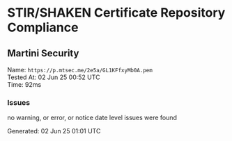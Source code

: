# STIR/SHAKEN Certificate Repository Compliance

## Martini Security

Name: `https://p.mtsec.me/2e5a/GL1KFfxyMb0A.pem`\
Tested At: 02 Jun 25 00:52 UTC\
Time: 92ms

### Issues

no warning, or error, or notice date level issues were found

Generated: 02 Jun 25 01:01 UTC